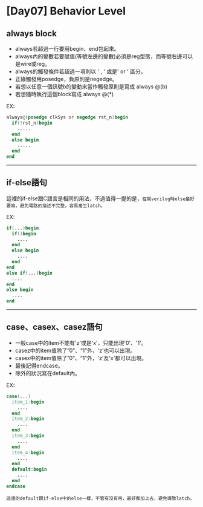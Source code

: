 
# [Day07] Behavior Level
## always block
- always若超過一行要用begin、end包起來。
- always內的變數若要賦值(等號左邊的變數)必須是reg型態，而等號右邊可以是wire或reg。
- always的觸發條件若超過一項則以 ' , ' 或是' or '  區分。
- 正緣觸發用posedge，負原則是negedge。
- 若想以任意一個訊號b的變動來當作觸發原則是寫成 always @(b)
- 若想隨時執行這個block寫成 always @(*)

EX:
```verilog
always@(posedge clkSys or negedge rst_n)begin
  if(!rst_n)begin
    .....
  end
  else begin
    .....
  end
end

```
---

## if-else語句
這裡的if-else跟C語言是相同的用法，不過值得一提的是，`在寫verilog時else最好要寫，避免電路的描述不完整，容易產生latch。`

EX:
```verilog
if(...)begin
  if()begin
    ....
  end
  else begin
    ....
  end
end
else if(...)begin
  ....
end
else begin
  ....
end
```

---

## case、casex、casez語句
- 一般case中的item不能有'z'或是'x'，只能出現'0'、'1'。
- casez中的item值除了”0”、“1”外，'z'也可以出現。
- casex中的item值除了”0”、“1”外，'z'及'x'都可以出現。
- 最後記得endcase。
- 除外的狀況寫在default內。

EX:
```verilog
case(...)
  item_1:begin
    ....
  end
  item_2:begin
    ....
  end
  item_3:begin
    ....
  end
  item_4:begin
    ....
  end
  default:begin
    ....
  end
endcase
```

`這邊的default跟if-else中的else一樣，不管有沒有用，最好都加上去，避免導致latch。`
